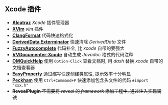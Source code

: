 
## Xcode 插件

- **[Alcatraz][]** *Xcode* 插件管理器
- **[XVim][]** *vim* 插件
- **[ClangFormat][]** 代码快速格式化
- **[DerivedData Exterminator][]** 快速清除 *DerivedData* 文件
- **[FuzzyAutocomplete][]** 代码补全, 比 *xcode* 自带的要强大
- **[VVDocumenter-Xcode][]** 自动生成 *Javadoc* 格式的代码注释
- **[OMQuickHelp][]** 使用 `Option-Click` 查看文档时, 用 *dash* 替换 *xcode* 自带的文档查看器
- **[EasyProperty][]** 通过缩写快速创建类属性, 提示效率十分明显
- **[Peckham][]** 使用 `Ctrl+Command+P` 快速添加包含头文件的代码 `#import "xxx.h"`
- ~~**RevealPlugin** 不需要将 *reveal* 的 *framework* 添加工程中, 通过注入实现调试~~

[Alcatraz]: https://github.com/supermarin/Alcatraz
[XVim]: https://github.com/XVimProject/XVim
[ClangFormat]: https://github.com/travisjeffery/ClangFormat-Xcode
[DerivedData Exterminator]: https://github.com/kattrali/deriveddata-exterminator
[FuzzyAutocomplete]: https://github.com/FuzzyAutocomplete/FuzzyAutocompletePlugin
[VVDocumenter-Xcode]: https://github.com/onevcat/VVDocumenter-Xcode
[EasyProperty]: https://github.com/Flicker317/EasyProperty
[OMQuickHelp]: https://github.com/omz/Dash-Plugin-for-Xcode
[Peckham]: https://github.com/markohlebar/Peckham

